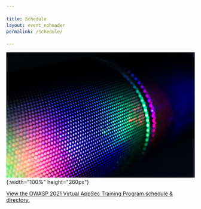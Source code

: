 ```yaml
---

title: Schedule
layout: event_noheader
permalink: /schedule/

---
```


![Schedule Header Image](/assets/images/background.jpg){:width="100%" height="260px"}
  
<a id="sched-embed" href="//owasp2021virtualappsec.sched.com/list/descriptions/">View the OWASP 2021 Virtual AppSec Training Program schedule &amp; directory.</a><script type="text/javascript" src="//owasp2021virtualappsec.sched.com/js/embed.js"></script>
